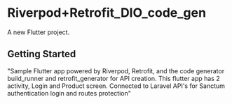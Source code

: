 # Riverpod+Retrofit_DIO_code_gen

A new Flutter project.

## Getting Started

"Sample Flutter app powered by Riverpod, Retrofit, 
and the code generator build_runner and retrofit_generator for API creation.
This flutter app has 2 activity, Login and Product screen. Connected to Laravel API's for 
Sanctum authentication login and routes protection"
